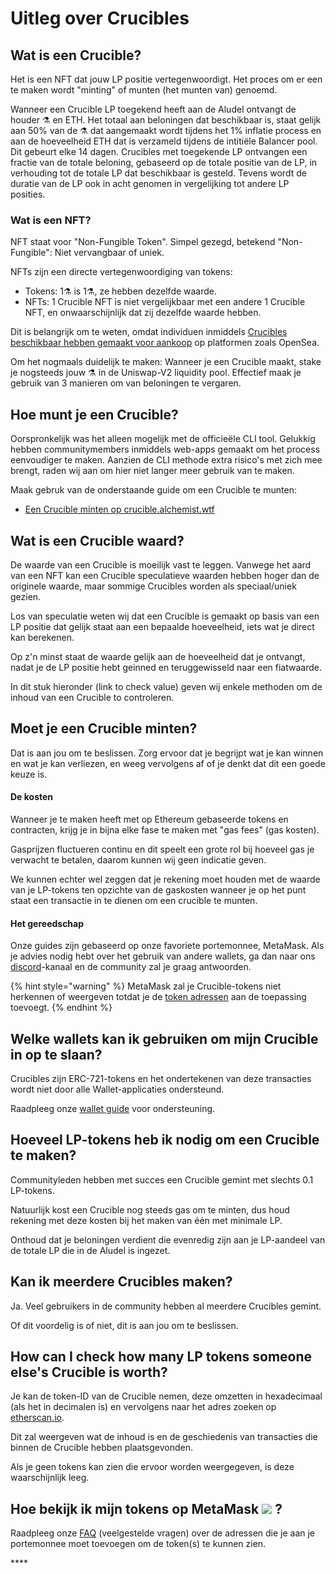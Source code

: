 # Uitleg over Crucibles

## Wat is een Crucible?

Het is een NFT dat jouw LP positie vertegenwoordigt. Het proces om er een te maken wordt "minting" of munten \(het munten van\) genoemd.

Wanneer een Crucible LP toegekend heeft aan de Aludel ontvangt de houder ⚗️ en ETH. Het totaal aan beloningen dat beschikbaar is, staat gelijk aan 50% van de ⚗️ dat aangemaakt wordt tijdens het 1% inflatie process en aan de hoeveelheid ETH dat is verzameld tijdens de intitiële Balancer pool. Dit gebeurt elke 14 dagen. Crucibles met toegekende LP ontvangen een fractie van de totale beloning, gebaseerd op de totale positie van de LP,  in verhouding tot de totale LP dat beschikbaar is gesteld. Tevens wordt de duratie van de LP ook in acht genomen in vergelijking tot andere LP posities.

### Wat is een NFT?

NFT staat voor "Non-Fungible Token". Simpel gezegd, betekend "Non-Fungible": Niet vervangbaar of uniek.

NFTs zijn een directe vertegenwoordiging van tokens:

* Tokens: 1⚗️ is 1⚗️, ze hebben dezelfde waarde.
* NFTs: 1 Crucible NFT is niet vergelijkbaar met een andere 1 Crucible NFT, en onwaarschijnlijk dat zij dezelfde waarde hebben.

Dit is belangrijk om te weten, omdat individuen inmiddels [Crucibles beschikbaar hebben gemaakt voor aankoop](https://opensea.io/assets/0x54e0395cfb4f39bef66dbcd5bd93cca4e9273d56/620479970925497750675476517677400441094103376596) op platformen zoals OpenSea.

Om het nogmaals duidelijk te maken: Wanneer je een Crucible maakt, stake je nogsteeds jouw ⚗️ in de Uniswap-V2 liquidity pool. Effectief maak je gebruik van 3 manieren om van beloningen te vergaren.

## Hoe munt je een Crucible?

Oorspronkelijk was het alleen mogelijk met de officieële CLI tool. Gelukkig hebben communitymembers inmiddels web-apps gemaakt om het process eenvoudiger te maken. Aanzien de CLI methode extra risico's met zich mee brengt, raden wij aan om hier niet langer meer gebruik van te maken.

Maak gebruk van de onderstaande guide om een Crucible te munten:

* [Een Crucible minten op crucible.alchemist.wtf](guides-crucible.alchemist.wtf/)

## Wat is een Crucible waard?

De waarde van een Crucible is moeilijk vast te leggen. Vanwege het aard van een NFT kan een Crucible speculatieve waarden hebben hoger dan de originele waarde, maar sommige Crucibles worden als speciaal/uniek gezien.

Los van speculatie weten wij dat een Crucible is gemaakt op basis van een LP positie dat gelijk staat aan een bepaalde hoeveelheid, iets wat je direct kan berekenen.

Op z'n minst staat de waarde gelijk aan de hoeveelheid dat je ontvangt, nadat je de LP positie hebt geinned en teruggewisseld naar een fiatwaarde.

In dit stuk hieronder \(link to check value\) geven wij enkele methoden om de inhoud van een Crucible to controleren.

## Moet je een Crucible minten?

Dat is aan jou om te beslissen. Zorg ervoor dat je begrijpt wat je kan winnen en wat je kan verliezen, en weeg vervolgens af of je denkt dat dit een goede keuze is.

#### De kosten

Wanneer je te maken heeft met op Ethereum gebaseerde tokens en contracten, krijg je in bijna elke fase te maken met "gas fees" \(gas kosten\).

Gasprijzen fluctueren continu en dit speelt een grote rol bij hoeveel gas je verwacht te betalen, daarom kunnen wij geen indicatie geven.

We kunnen echter wel zeggen dat je rekening moet houden met de waarde van je LP-tokens ten opzichte van de gaskosten wanneer je op het punt staat een transactie in te dienen om een crucible te munten.

#### Het gereedschap

Onze guides zijn gebaseerd op onze favoriete portemonnee, MetaMask. Als je advies nodig hebt over het gebruik van andere wallets, ga dan naar ons [discord](http://discord.alchemist.wtf)-kanaal en de community zal je graag antwoorden.

{% hint style="warning" %}
MetaMask zal je Crucible-tokens niet herkennen of weergeven totdat je de [token adressen](faq.md#why-cant-i-see-my-mist-in-my-wallet) aan de toepassing toevoegt.
{% endhint %}

## Welke wallets kan ik gebruiken om mijn Crucible in op te slaan?

Crucibles zijn ERC-721-tokens en het ondertekenen van deze transacties wordt niet door alle Wallet-applicaties ondersteund. 

 Raadpleeg onze [wallet guide](wallet-compatibility.md) voor ondersteuning.

## Hoeveel LP-tokens heb ik nodig om een Crucible te maken?

Communityleden hebben met succes een Crucible gemint met slechts 0.1 LP-tokens. 

Natuurlijk kost een Crucible nog steeds gas om te minten, dus houd rekening met deze kosten bij het maken van één met minimale LP. 

Onthoud dat je beloningen verdient die evenredig zijn aan je LP-aandeel van de totale LP die in de Aludel is ingezet.

## Kan ik meerdere Crucibles maken?

Ja. Veel gebruikers in de community hebben al meerdere Crucibles gemint.  
   
Of dit voordelig is of niet, dit is aan jou om te beslissen.

## How can I check how many LP tokens someone else's Crucible is worth?

Je kan de token-ID van de Crucible nemen, deze omzetten in hexadecimaal \(als het in decimalen is\) en vervolgens naar het adres zoeken op [etherscan.io](https://etherscan.io).

Dit zal weergeven wat de inhoud is en de geschiedenis van transacties die binnen de Crucible hebben plaatsgevonden.

Als je geen tokens kan zien die ervoor worden weergegeven, is deze waarschijnlijk leeg.

## Hoe bekijk ik mijn tokens op MetaMask ![](../.gitbook/assets/metamask-fox.svg) ?

Raadpleeg onze [FAQ](faq.md#why-cant-i-see-my-mist-in-my-wallet) \(veelgestelde vragen\) over de adressen die je aan je portemonnee moet toevoegen om de token\(s\) te kunnen zien.

\*\*\*\*

